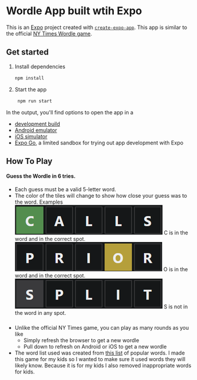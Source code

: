 # Wordle App built wtih Expo

This is an [Expo](https://expo.dev) project created with [`create-expo-app`](https://www.npmjs.com/package/create-expo-app). This app is similar to the official [NY Times Wordle game](https://www.nytimes.com/games/wordle/index.html).

## Get started

1. Install dependencies

   ```bash
   npm install
   ```

2. Start the app

   ```bash
    npm run start
   ```

In the output, you'll find options to open the app in a

- [development build](https://docs.expo.dev/develop/development-builds/introduction/)
- [Android emulator](https://docs.expo.dev/workflow/android-studio-emulator/)
- [iOS simulator](https://docs.expo.dev/workflow/ios-simulator/)
- [Expo Go](https://expo.dev/go), a limited sandbox for trying out app development with Expo

## How To Play

#### Guess the Wordle in 6 tries.

- Each guess must be a valid 5-letter word.
- The color of the tiles will change to show how close your guess was to the word.
  Examples
  ![image info](assets/images/letter-correct.png)
  C is in the word and in the correct spot.
  ![image info](assets/images/letter-present.png)
  O is in the word and in the correct spot.
  ![image info](assets/images/letter-absent.png)
  S is not in the word in any spot.
  ###
- Unlike the official NY Times game, you can play as many rounds as you like
  - Simply refresh the browser to get a new wordle
  - Pull down to refresh on Android or iOS to get a new wordle
- The word list used was created from [this list](https://github.com/dolph/dictionary/blob/master/README.md) of popular words. I made this game for my kids so I wanted to make sure it used words they will likely know. Because it is for my kids I also removed inappropriate words for kids.
